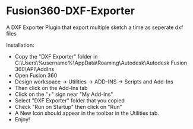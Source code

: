 # Fusion360-DXF-Exporter
A DXF Exporter Plugin that export multiple sketch a time as seperate dxf files

Installation:
- Copy the "DXF Exporter" folder in C:\Users\\%username%\AppData\Roaming\Autodesk\Autodesk Fusion 360\API\AddIns
- Open Fusion 360
- Design workspace -> Utilities -> ADD-INS -> Scripts and Add-Ins
- Then click on the Add-Ins tab
- Click on the "+" sign near "My Add-Ins"
- Select "DXF Exporter" folder that you copied
- Check "Run on Startup" then click on "Run"
- A New Icon should appear in the toolbar in the Utilities tab.
- Enjoy!
